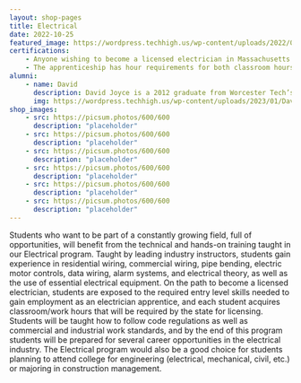 ```yaml
---
layout: shop-pages
title: Electrical
date: 2022-10-25
featured_image: https://wordpress.techhigh.us/wp-content/uploads/2022/04/troy-bridges-kXC6XhVL1e4-unsplash-1.jpg
certifications: 
    - Anyone wishing to become a licensed electrician in Massachusetts must serve an apprenticeship. 
    - The apprenticeship has hour requirements for both classroom hours and work hours.
alumni:
    - name: David
      description: David Joyce is a 2012 graduate from Worcester Tech’s  Electrical program. Upon graduation David has Bachelor's Degree in Business Management and Economics from Worcester State University Master's in Business Administration/Management from Worcester State University. David currently works for Gaston Electrical Contractors as a project manager overseeing medium to large commercial/industrial electrical construction projects.
      img: https://wordpress.techhigh.us/wp-content/uploads/2023/01/DavidJoyce_Alumni.png
shop_images:
    - src: https://picsum.photos/600/600
      description: "placeholder"
    - src: https://picsum.photos/600/600
      description: "placeholder"
    - src: https://picsum.photos/600/600
      description: "placeholder"
    - src: https://picsum.photos/600/600
      description: "placeholder"
    - src: https://picsum.photos/600/600
      description: "placeholder"
    - src: https://picsum.photos/600/600
      description: "placeholder"
---
```


Students who want to be part of a constantly growing field, full of opportunities, will benefit from the technical and hands-on training taught in our Electrical program.  Taught by leading industry instructors, students gain experience in residential wiring, commercial wiring, pipe bending, electric motor controls, data wiring, alarm systems, and electrical theory, as well as the use of essential electrical equipment. On the path to become a licensed electrician, students are exposed to the required entry level skills needed to gain employment as an electrician apprentice, and each student acquires classroom/work hours that will be required by the state for licensing. Students will be taught how to follow code regulations as well as commercial and industrial work standards, and by the end of this program students will be prepared for several career opportunities in the electrical industry. The Electrical program would also be a good choice for students planning to attend college for engineering (electrical, mechanical, civil, etc.) or majoring in construction management.




